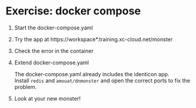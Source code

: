 Exercise: docker compose
========================

1. Start the docker-compose.yaml
2. Try the app at https://workspace*.training.xc-cloud.net/monster
3. Check the error in the container
4. Extend docker-compose.yaml
   
      The docker-compose.yaml already includes the identicon app.  
      Install `redis` and `amouat/dnmonster` and open the correct ports to fix the problem.

5. Look at your new monster!
